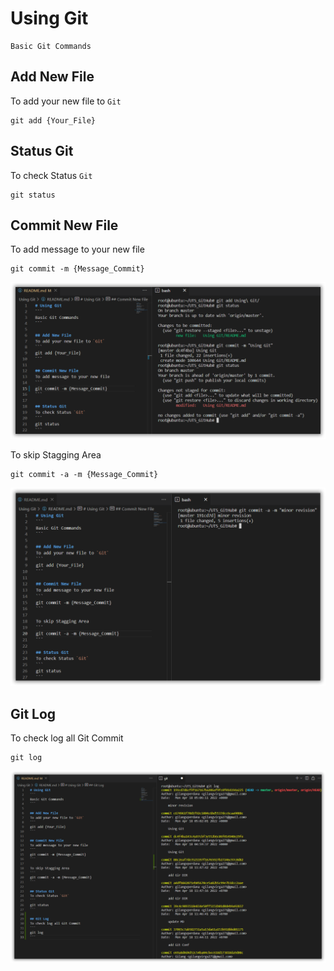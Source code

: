 # Using Git
```
Basic Git Commands
```

## Add New File
To add your new file to `Git`
```
git add {Your_File}
```

## Status Git
To check Status `Git`
```
git status
```

## Commit New File
To add message to your new file
```
git commit -m {Message_Commit}
```
![](../docs/img/sshot-3.png)

To skip Stagging Area
```
git commit -a -m {Message_Commit}
```
![](../docs/img/sshot-4.png)

## Git Log
To check log all Git Commit
```
git log
```
![](../docs/img/sshot-5.png)
